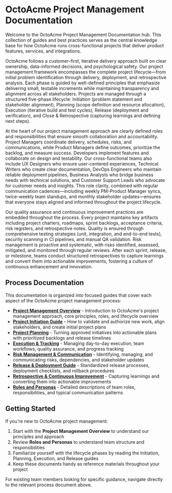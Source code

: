 # OctoAcme Project Management Documentation

Welcome to the OctoAcme Project Management Documentation hub. This collection of guides and best practices serves as the central knowledge base for how OctoAcme runs cross-functional projects that deliver product features, services, and integrations.

OctoAcme follows a customer-first, iterative delivery approach built on clear ownership, data-informed decisions, and psychological safety. Our project management framework encompasses the complete project lifecycle—from initial problem identification through delivery, deployment, and retrospective analysis. Each phase is guided by well-defined principles that emphasize delivering small, testable increments while maintaining transparency and alignment across all stakeholders. Projects are managed through a structured five-phase lifecycle: Initiation (problem statement and stakeholder alignment), Planning (scope definition and resource allocation), Execution (iterative build and test cycles), Release (deployment and verification), and Close & Retrospective (capturing learnings and defining next steps).

At the heart of our project management approach are clearly defined roles and responsibilities that ensure smooth collaboration and accountability. Project Managers coordinate delivery, schedules, risks, and communications, while Product Managers define outcomes, prioritize the backlog, and measure success. Developers implement features and collaborate on design and testability. Our cross-functional teams also include UX Designers who ensure user-centered experiences, Technical Writers who create clear documentation, DevOps Engineers who maintain reliable deployment pipelines, Business Analysts who bridge business needs with technical solutions, and Customer Support Leads who advocate for customer needs and insights. This role clarity, combined with regular communication cadences—including weekly PM-Product Manager syncs, twice-weekly team standups, and monthly stakeholder updates—ensures that everyone stays aligned and informed throughout the project lifecycle.

Our quality assurance and continuous improvement practices are embedded throughout the process. Every project maintains key artifacts including project charters, roadmaps, sprint backlogs, acceptance criteria, risk registers, and retrospective notes. Quality is ensured through comprehensive testing strategies (unit, integration, and end-to-end tests), security scanning in CI pipelines, and manual QA validation. Risk management is proactive and systematic, with risks identified, assessed, mitigated, and monitored through regular reviews. After each sprint, release, or milestone, teams conduct structured retrospectives to capture learnings and convert them into actionable improvements, fostering a culture of continuous enhancement and innovation.

## Process Documentation

This documentation is organized into focused guides that cover each aspect of the OctoAcme project management process:

- **[Project Management Overview](octoacme-project-management-overview.md)** - Introduction to OctoAcme's project management approach, core principles, roles, and lifecycle overview
- **[Project Initiation Guide](octoacme-project-initiation.md)** - How to validate and authorize new work, align stakeholders, and create initial project plans
- **[Project Planning](octoacme-project-planning.md)** - Turning approved initiatives into actionable plans with prioritized backlogs and release timelines
- **[Execution & Tracking](octoacme-execution-and-tracking.md)** - Managing day-to-day execution, team workflows, quality assurance, and progress tracking
- **[Risk Management & Communication](octoacme-risks-and-communication.md)** - Identifying, managing, and communicating risks, dependencies, and stakeholder updates
- **[Release & Deployment Guide](octoacme-release-and-deployment.md)** - Standardized release processes, deployment checklists, and rollback procedures
- **[Retrospective & Continuous Improvement](octoacme-retrospective-and-continuous-improvement.md)** - Capturing learnings and converting them into actionable improvements
- **[Roles and Personas](octoacme-roles-and-personas.md)** - Detailed descriptions of team roles, responsibilities, and typical communication patterns

## Getting Started

If you're new to OctoAcme project management:

1. Start with the **Project Management Overview** to understand our principles and approach
2. Review **Roles and Personas** to understand team structure and responsibilities
3. Familiarize yourself with the lifecycle phases by reading the Initiation, Planning, Execution, and Release guides
4. Keep these documents handy as reference materials throughout your project

For existing team members looking for specific guidance, navigate directly to the relevant process document above.

